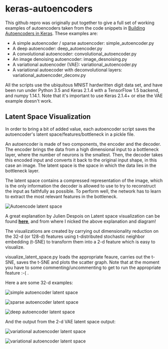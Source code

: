 # keras-autoencoders

This github repro was originally put together to give a full set of
working examples of autoencoders taken from the code snippets in
[Building Autoencoders in Keras](https://blog.keras.io/building-autoencoders-in-keras.html).
These examples are:

* A simple autoencoder / sparse autoencoder: simple\_autoencoder.py
* A deep autoencoder: deep\_autoencoder.py
* A convolutional autoencoder: convolutional\_autoencoder.py
* An image denoising autoencoder: image\_desnoising.py
* A variational autoencoder (VAE): variational\_autoencoder.py
* A variational autoecoder with deconvolutional layers: variational\_autoencoder\_deconv.py

All the scripts use the ubiquitous MNIST hardwritten digit data set,
and have been run under Python 3.5 and Keras 2.1.4 with a TensorFlow 1.5
backend, and numpy 1.14.1. Note that it's important to use Keras 2.1.4+
or else the VAE example doesn't work.

## Latent Space Visualization

In order to bring a bit of added value, each autoencoder script saves
the autoencoder's latent space/features/bottleneck in a pickle file.

An autoencoder is made of two components, the encoder and the decoder.
The encoder brings the data from a high dimensional input to a bottleneck
layer, where the number of neurons is the smallest. Then, the decoder takes
this encoded input and converts it back to the original input shape, in
this case an image. The latent space is the space in which the data lies
in the bottleneck layer.

The latent space contains a compressed representation of the image,
which is the only information the decoder is allowed to use to try to
reconstruct the input as faithfully as possible. To perform well, the
network has to learn to extract the most relevant features in the bottleneck.

![Autoencode latent space](../_dev/assets/autoencoder_latent_space.png)

A great explanation by Julien Despois on Latent space visualization can
be found **[here](https://medium.com/@juliendespois/latent-space-visualization-deep-learning-bits-2-bd09a46920df)**,
and from where I nicked the above explanation and diagram!

The visualizations are created by carrying out dimensionality reduction
on the 32-d (or 128-d) features using t-distributed stochastic neighbor
embedding (t-SNE) to transform them into a 2-d feature which is easy to
visualize.

visualize\_latent\_space.py loads the appropriate feaure, carries out
the t-SNE, saves the t-SNE and plots the scatter graph. Note that at
the moment you have to some commenting/uncommenting to get to run the
appropriate feature :-( .

Here a are some 32-d examples:

![simple autoencoder latent space](../_dev/assets/simple_autoe_tsne.png)

![sparse autoencoder latent space](../_dev/assets/sparse_autoe_tsne.png)

![deep autoencoder latent space](../_dev/assets/deep_autoe_tsne.png)

And the output from the 2-d VAE latent space output:

![variational autoencoder latent space](../_dev/assets/variational_autoe_lspace.png)

![variational autoencoder latent space](../_dev/assets/variational_autoe_deconv_lspace.png)